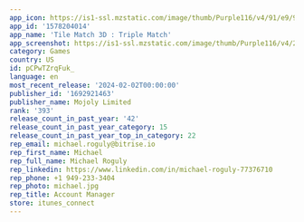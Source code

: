 ```yaml
---
app_icon: https://is1-ssl.mzstatic.com/image/thumb/Purple116/v4/91/e9/92/91e99269-fa05-d3f0-9546-c9d69db2f68d/AppIcon-1x_U007emarketing-0-7-0-85-220-0.png/1024x1024bb.png
app_id: '1578204014'
app_name: 'Tile Match 3D : Triple Match'
app_screenshot: https://is1-ssl.mzstatic.com/image/thumb/Purple116/v4/27/62/d1/2762d1d7-4248-addd-a6fd-46c0d9c2a2e4/42d4fdbd-08da-4774-94fc-38857d833d4a__U6625_U5929_U65b0_U7403.png/1242x2688bb.png
category: Games
country: US
id: pCPwTZrqFuk_
language: en
most_recent_release: '2024-02-02T00:00:00'
publisher_id: '1692921463'
publisher_name: Mojoly Limited
rank: '393'
release_count_in_past_year: '42'
release_count_in_past_year_category: 15
release_count_in_past_year_top_in_category: 22
rep_email: michael.roguly@bitrise.io
rep_first_name: Michael
rep_full_name: Michael Roguly
rep_linkedin: https://www.linkedin.com/in/michael-roguly-77376710
rep_phone: +1 949-233-3404
rep_photo: michael.jpg
rep_title: Account Manager
store: itunes_connect
---
```

